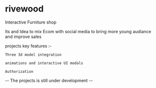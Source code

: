 # rivewood

Interactive Furniture shop

Its and Idea to mix Ecom with social media
to bring more young audiance 
and improve sales 

projects key features :- 

    Three 3d model integration
    
    animations and interactive UI modals
    
    Authorization
  

-- The projects is still under development --

